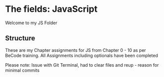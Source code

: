 # The fields: JavaScript

Welcome to my JS Folder

## Structure

These are my Chapter assignments for JS from Chapter 0 - 10 as per BeCode training. All Assignments including optionals have been completed

Please note: Issue with Git Terminal, had to clear files and reup - reason for minimal commits
